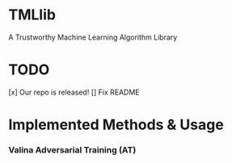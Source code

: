 # TMLlib
A Trustworthy Machine Learning Algorithm Library

# TODO 
[x] Our repo is released! 
[] Fix README

# Implemented Methods & Usage
### Valina Adversarial Training (AT)
